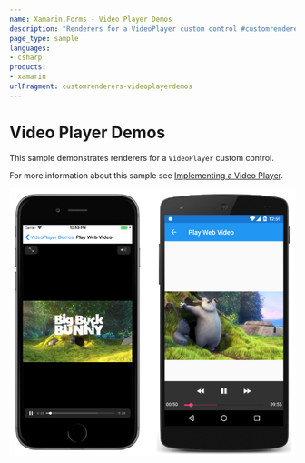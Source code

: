 ```yaml
---
name: Xamarin.Forms - Video Player Demos
description: "Renderers for a VideoPlayer custom control #customrenderer"
page_type: sample
languages:
- csharp
products:
- xamarin
urlFragment: customrenderers-videoplayerdemos
---
```

# Video Player Demos

This sample demonstrates renderers for a `VideoPlayer` custom control.

For more information about this sample see [Implementing a Video Player](https://developer.xamarin.com/guides/xamarin-forms/application-fundamentals/custom-renderer/video-player/).

![Video Player Demos application screenshot](Screenshots/01PlayWebVideo-Large.png "Video Player Demos application screenshot")
